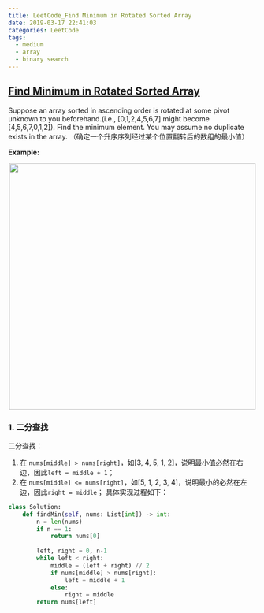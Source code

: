 ```yaml
---
title: LeetCode_Find Minimum in Rotated Sorted Array
date: 2019-03-17 22:41:03
categories: LeetCode
tags: 
  - medium
  - array
  - binary search
---
```


## [Find Minimum in Rotated Sorted Array](https://leetcode.com/problems/find-minimum-in-rotated-sorted-array/)

Suppose an array sorted in ascending order is rotated at some pivot unknown to you beforehand.(i.e.,  [0,1,2,4,5,6,7] might become  [4,5,6,7,0,1,2]). Find the minimum element. You may assume no duplicate exists in the array.
（确定一个升序序列经过某个位置翻转后的数组的最小值）

<!--more-->

**Example:** 

<div align=center>
	<img src="/images/leetcode_153.png" width = "500" align=center/>
</div>


### 1. 二分查找
二分查找：
1. 在 `nums[middle] > nums[right]`，如[3, 4, 5, 1, 2]，说明最小值必然在右边，因此`left = middle + 1`；
2. 在 `nums[middle] <= nums[right]`，如[5, 1, 2, 3, 4]，说明最小的必然在左边，因此`right = middle`；
具体实现过程如下：

```python
class Solution:
    def findMin(self, nums: List[int]) -> int:
        n = len(nums)
        if n == 1:
            return nums[0]
    
        left, right = 0, n-1
        while left < right:
            middle = (left + right) // 2
            if nums[middle] > nums[right]:
                left = middle + 1
            else:
                right = middle
        return nums[left]
```